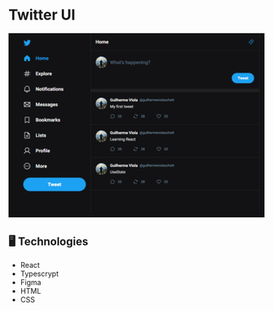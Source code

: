 # Twitter UI

![preview](./.github/preview.png)

## 🖥️ Technologies

- React
- Typescrypt
- Figma
- HTML
- CSS
